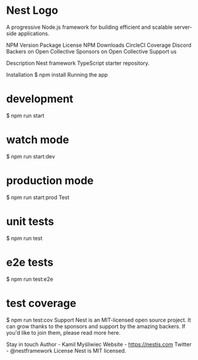 # Nest Logo

A progressive Node.js framework for building efficient and scalable server-side applications.

NPM Version Package License NPM Downloads CircleCI Coverage Discord Backers on Open Collective Sponsors on Open Collective  Support us 

Description
Nest framework TypeScript starter repository.

Installation
$ npm install
Running the app
# development
$ npm run start

# watch mode
$ npm run start:dev

# production mode
$ npm run start:prod
Test
# unit tests
$ npm run test

# e2e tests
$ npm run test:e2e

# test coverage
$ npm run test:cov
Support
Nest is an MIT-licensed open source project. It can grow thanks to the sponsors and support by the amazing backers. If you'd like to join them, please read more here.

Stay in touch
Author - Kamil Myśliwiec
Website - https://nestjs.com
Twitter - @nestframework
License
Nest is MIT licensed.
